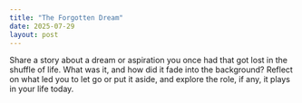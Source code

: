 ```yaml
---
title: "The Forgotten Dream"
date: 2025-07-29
layout: post
---
```


Share a story about a dream or aspiration you once had that got lost in the shuffle of life. What was it, and how did it fade into the background? Reflect on what led you to let go or put it aside, and explore the role, if any, it plays in your life today.
